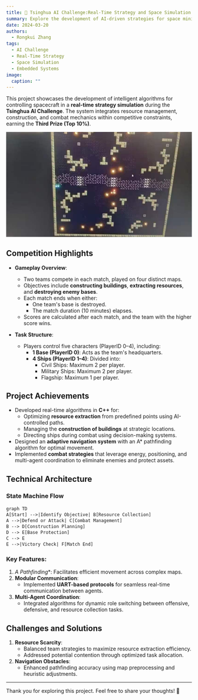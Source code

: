 ```yaml
---
title: 🤖 Tsinghua AI Challenge:Real-Time Strategy and Space Simulation
summary: Explore the development of AI-driven strategies for space mining, construction, and combat in the Tsinghua AI Challenge. Awarded Third Prize (Top 10%).
date: 2024-03-20
authors:
  - Rongkui Zhang
tags:
  - AI Challenge
  - Real-Time Strategy
  - Space Simulation
  - Embedded Systems
image:
  caption: ""
---
```


This project showcases the development of intelligent algorithms for controlling spacecraft in a **real-time strategy simulation** during the **Tsinghua AI Challenge**. The system integrates resource management, construction, and combat mechanics within competitive constraints, earning the **Third Prize (Top 10%)**.

![ai in Action](11.jpg)

## Competition Highlights

- **Gameplay Overview**:
  - Two teams compete in each match, played on four distinct maps.
  - Objectives include **constructing buildings**, **extracting resources**, and **destroying enemy bases**.
  - Each match ends when either:
    - One team's base is destroyed.
    - The match duration (10 minutes) elapses.
  - Scores are calculated after each match, and the team with the higher score wins.

- **Task Structure**:
  - Players control five characters (PlayerID 0–4), including:
    - **1 Base (PlayerID 0)**: Acts as the team's headquarters.
    - **4 Ships (PlayerID 1–4)**: Divided into:
      - Civil Ships: Maximum 2 per player.
      - Military Ships: Maximum 2 per player.
      - Flagship: Maximum 1 per player.

## Project Achievements

- Developed real-time algorithms in **C++** for:
  - Optimizing **resource extraction** from predefined points using AI-controlled paths.
  - Managing the **construction of buildings** at strategic locations.
  - Directing ships during combat using decision-making systems.
- Designed an **adaptive navigation system** with an A* pathfinding algorithm for optimal movement.
- Implemented **combat strategies** that leverage energy, positioning, and multi-agent coordination to eliminate enemies and protect assets.

## Technical Architecture

### State Machine Flow

```mermaid
graph TD
A[Start] -->|Identify Objective| B[Resource Collection]
A -->|Defend or Attack| C[Combat Management]
B --> D[Construction Planning]
D --> E[Base Protection]
C --> E
E -->|Victory Check| F[Match End]
```

### Key Features:
1. **A* Pathfinding**: Facilitates efficient movement across complex maps.
2. **Modular Communication**:
   - Implemented **UART-based protocols** for seamless real-time communication between agents.
3. **Multi-Agent Coordination**:
   - Integrated algorithms for dynamic role switching between offensive, defensive, and resource collection tasks.

## Challenges and Solutions

1. **Resource Scarcity**:
   - Balanced team strategies to maximize resource extraction efficiency.
   - Addressed potential contention through optimized task allocation.
2. **Navigation Obstacles**:
   - Enhanced pathfinding accuracy using map preprocessing and heuristic adjustments.


---

Thank you for exploring this project. Feel free to share your thoughts! 🙌

